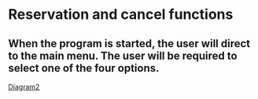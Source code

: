 # Reservation and cancel functions
## When the program is started, the user will direct to the main menu.  The user will be required to select one of the four options. 
[Diagram2](https://user-images.githubusercontent.com/62200264/143274917-4862278b-dcb3-4ebe-a6f9-8aa807b7b1a6.jpg)
